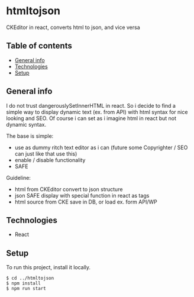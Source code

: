 # htmltojson
CKEditor in react, converts html to json, and vice versa

## Table of contents
* [General info](#general-info)
* [Technologies](#technologies)
* [Setup](#setup)

## General info
I do not trust dangerouslySetInnerHTML in react. So i decide to find a simple way to display dynamic text (ex. from API) with html syntax for nice looking and SEO. Of course i can set as i imagine html in react but not dynamic syntax. 

The base is simple:
* use as dummy ritch text editor as i can (future some Copyrighter / SEO can just like that use this)
* enable / disable functionality
* SAFE

Guideline:
* html from CKEditor convert to json structure
* json SAFE display with special function in react as tags
* html source from CKE save in DB, or load ex. form API/WP


## Technologies
* React
	
## Setup
To run this project, install it locally.

```
$ cd ../htmltojson
$ npm install
$ npm run start
```
